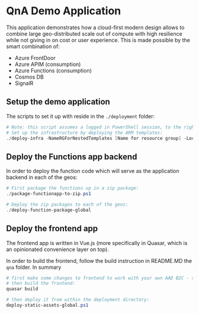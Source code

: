 # QnA Demo Application

This application demonstrates how a cloud-first modern design allows to combine large geo-distributed scale out of compute with high resilience while not giving in on cost or user experience.  This is made possible by the smart combination of:

- Azure FrontDoor
- Azure APIM (consumption)
- Azure Functions (consumption)
- Cosmos DB
- SignalR

## Setup the demo application

The scripts to set it up with reside in the `./deployment` folder:

~~~ps1
# Note: this script assumes a logged in PowerShell session, to the right subscription
# Set up the infrastructure by deploying the ARM templates:
./deploy-infra -NameRGForNestedTemplates [Name for resource group] -LocationRGForNestedTemplates [Location]  -NameStorageAcctForNestedTemplates [Name for storage account] -ResourceGroupPrefix [Prefix for the generated Resource Groups] -ArtifactPrefix [Prefix For Generated Artifacts] -AADClientId [Client ID for your registered AAD B2C App] -AADB2CIssuer [AAD B2C issuer in form of something like: https://xstofb2c.b2clogin.com/xstofb2c.onmicrosoft.com/v2.0/.well-known/openid-configuration?p=B2C_1_susi]
~~~

## Deploy the Functions app backend

In order to deploy the function code which will serve as the application backend in each of the geos:

~~~ps1
# First package the functions up in a zip package:
./package-functionapp-to-zip.ps1

# Deploy the zip packages to each of the geos:
./deploy-function-package-global
~~~

## Deploy the frontend app 

The frontend app is written in Vue.js (more specifically in Quasar, which is an opinionated convenience layer on top).

In order to build the frontend, follow the build instruction in README.MD the `qna` folder.  In summary

~~~ps1
# first make some changes to frontend to work with your own AAD B2C - see markdown
# then build the frontend:
quasar build

# then deploy it from within the deployment directory:
deploy-static-assets-global.ps1 
~~~
